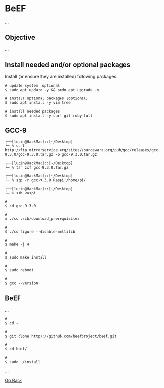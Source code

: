 # BeEF

...

## Objective

...

## Install needed and/or optional packages

Install (or ensure they are installed) following packages.

```shell
# update system (optional)
$ sudo apt update -y && sudo apt upgrade -y

# install optional packages (optional)
$ sudo apt install -y vim tree

# install needed packages
$ sudo apt install -y curl git ruby-full
```

## GCC-9

```shell
┌──[lupin@HackMac]::[~/Desktop]
└─ % curl http://ftp.mirrorservice.org/sites/sourceware.org/pub/gcc/releases/gcc-9.3.0/gcc-9.3.0.tar.gz -o gcc-9.3.0.tar.gz

┌──[lupin@HackMac]::[~/Desktop]
└─ % tar zxf gcc-9.3.0.tar.gz 

┌──[lupin@HackMac]::[~/Desktop]
└─ % scp -r gcc-9.3.0 Raspi:/home/pi/

┌──[lupin@HackMac]::[~/Desktop]
└─ % ssh Raspi

#
$ cd gcc-9.3.0

#
$ ./contrib/download_prerequisites

#
$ ./configure --disable-multilib

#
$ make -j 4

#
$ sudo make install

#
$ sudo reboot

#
$ gcc --version
```

## BeEF

...

```shell
#
$ cd ~

#
$ git clone https://github.com/beefproject/beef.git

#
$ cd beef/

#
$ sudo ./install
```

...

[Go Back](./README.md)
